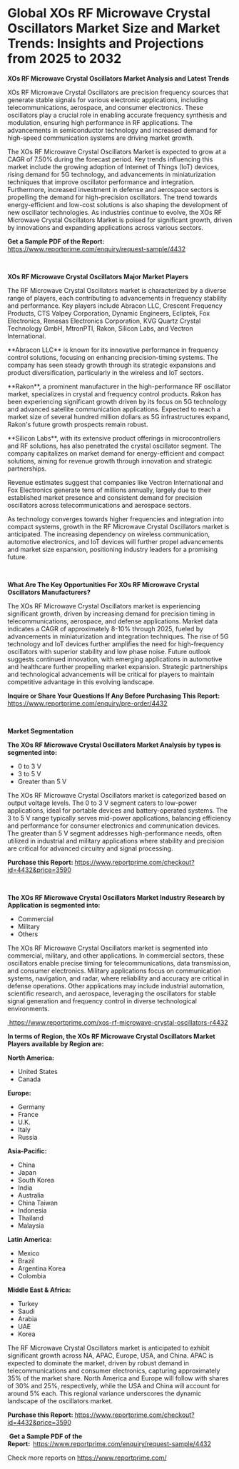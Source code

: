 <p><h1>Global XOs RF Microwave Crystal Oscillators Market Size and Market Trends: Insights and Projections from 2025 to 2032</h1></p><p><strong>XOs RF Microwave Crystal Oscillators Market Analysis and Latest Trends</strong></p>
<p><p>XOs RF Microwave Crystal Oscillators are precision frequency sources that generate stable signals for various electronic applications, including telecommunications, aerospace, and consumer electronics. These oscillators play a crucial role in enabling accurate frequency synthesis and modulation, ensuring high performance in RF applications. The advancements in semiconductor technology and increased demand for high-speed communication systems are driving market growth. </p><p>The XOs RF Microwave Crystal Oscillators Market is expected to grow at a CAGR of 7.50% during the forecast period. Key trends influencing this market include the growing adoption of Internet of Things (IoT) devices, rising demand for 5G technology, and advancements in miniaturization techniques that improve oscillator performance and integration. Furthermore, increased investment in defense and aerospace sectors is propelling the demand for high-precision oscillators. The trend towards energy-efficient and low-cost solutions is also shaping the development of new oscillator technologies. As industries continue to evolve, the XOs RF Microwave Crystal Oscillators Market is poised for significant growth, driven by innovations and expanding applications across various sectors.</p></p>
<p><strong>Get a Sample PDF of the Report:&nbsp;</strong> <a href="https://www.reportprime.com/enquiry/request-sample/4432?utm_campaign=3559&utm_medium=2&utm_source=Github&utm_content=ia&utm_term=19032025&utm_id=xos-rf-microwave-crystal-oscillators">https://www.reportprime.com/enquiry/request-sample/4432</a></p>
<p>&nbsp;</p>
<p><strong>XOs RF Microwave Crystal Oscillators Major Market Players</strong></p>
<p><p>The RF Microwave Crystal Oscillators market is characterized by a diverse range of players, each contributing to advancements in frequency stability and performance. Key players include Abracon LLC, Crescent Frequency Products, CTS Valpey Corporation, Dynamic Engineers, Ecliptek, Fox Electronics, Renesas Electronics Corporation, KVG Quartz Crystal Technology GmbH, MtronPTI, Rakon, Silicon Labs, and Vectron International.</p><p>**Abracon LLC** is known for its innovative performance in frequency control solutions, focusing on enhancing precision-timing systems. The company has seen steady growth through its strategic expansions and product diversification, particularly in the wireless and IoT sectors.</p><p>**Rakon**, a prominent manufacturer in the high-performance RF oscillator market, specializes in crystal and frequency control products. Rakon has been experiencing significant growth driven by its focus on 5G technology and advanced satellite communication applications. Expected to reach a market size of several hundred million dollars as 5G infrastructures expand, Rakon's future growth prospects remain robust.</p><p>**Silicon Labs**, with its extensive product offerings in microcontrollers and RF solutions, has also penetrated the crystal oscillator segment. The company capitalizes on market demand for energy-efficient and compact solutions, aiming for revenue growth through innovation and strategic partnerships.</p><p>Revenue estimates suggest that companies like Vectron International and Fox Electronics generate tens of millions annually, largely due to their established market presence and consistent demand for precision oscillators across telecommunications and aerospace sectors.</p><p>As technology converges towards higher frequencies and integration into compact systems, growth in the RF Microwave Crystal Oscillators market is anticipated. The increasing dependency on wireless communication, automotive electronics, and IoT devices will further propel advancements and market size expansion, positioning industry leaders for a promising future.</p></p>
<p>&nbsp;</p>
<p><strong>What Are The Key Opportunities For XOs RF Microwave Crystal Oscillators Manufacturers?</strong></p>
<p><p>The XOs RF Microwave Crystal Oscillators market is experiencing significant growth, driven by increasing demand for precision timing in telecommunications, aerospace, and defense applications. Market data indicates a CAGR of approximately 8-10% through 2025, fueled by advancements in miniaturization and integration techniques. The rise of 5G technology and IoT devices further amplifies the need for high-frequency oscillators with superior stability and low phase noise. Future outlook suggests continued innovation, with emerging applications in automotive and healthcare further propelling market expansion. Strategic partnerships and technological advancements will be critical for players to maintain competitive advantage in this evolving landscape.</p></p>
<p><strong>Inquire or Share Your Questions If Any Before Purchasing This Report:</strong> <a href="https://www.reportprime.com/enquiry/pre-order/4432?utm_campaign=3559&utm_medium=2&utm_source=Github&utm_content=ia&utm_term=19032025&utm_id=xos-rf-microwave-crystal-oscillators">https://www.reportprime.com/enquiry/pre-order/4432</a></p>
<p>&nbsp;</p>
<p><strong>Market Segmentation</strong></p>
<p><strong>The XOs RF Microwave Crystal Oscillators Market Analysis by types is segmented into:</strong></p>
<p><ul><li>0 to 3 V</li><li>3 to 5 V</li><li>Greater than 5 V</li></ul></p>
<p><p>The XOs RF Microwave Crystal Oscillators market is categorized based on output voltage levels. The 0 to 3 V segment caters to low-power applications, ideal for portable devices and battery-operated systems. The 3 to 5 V range typically serves mid-power applications, balancing efficiency and performance for consumer electronics and communication devices. The greater than 5 V segment addresses high-performance needs, often utilized in industrial and military applications where stability and precision are critical for advanced circuitry and signal processing.</p></p>
<p><strong>Purchase this Report:&nbsp;</strong><a href="https://www.reportprime.com/checkout?id=4432&price=3590&utm_campaign=3559&utm_medium=2&utm_source=Github&utm_content=ia&utm_term=19032025&utm_id=xos-rf-microwave-crystal-oscillators">https://www.reportprime.com/checkout?id=4432&price=3590</a></p>
<p>&nbsp;</p>
<p><strong>The XOs RF Microwave Crystal Oscillators Market Industry Research by Application is segmented into:</strong></p>
<p><ul><li>Commercial</li><li>Military</li><li>Others</li></ul></p>
<p><p>The XOs RF Microwave Crystal Oscillators market is segmented into commercial, military, and other applications. In commercial sectors, these oscillators enable precise timing for telecommunications, data transmission, and consumer electronics. Military applications focus on communication systems, navigation, and radar, where reliability and accuracy are critical in defense operations. Other applications may include industrial automation, scientific research, and aerospace, leveraging the oscillators for stable signal generation and frequency control in diverse technological environments.</p></p>
<p><a href="https://www.reportprime.com/xos-rf-microwave-crystal-oscillators-r4432?utm_campaign=3559&utm_medium=2&utm_source=Github&utm_content=ia&utm_term=19032025&utm_id=xos-rf-microwave-crystal-oscillators">&nbsp;https://www.reportprime.com/xos-rf-microwave-crystal-oscillators-r4432</a></p>
<p><strong>In terms of Region, the XOs RF Microwave Crystal Oscillators Market Players available by Region are:</strong></p>
<p>
    <p> <strong> North America: </strong>
        <ul>
            <li>United States</li>
            <li>Canada</li>
        </ul>
        </p> 
    <p> <strong> Europe: </strong>
        <ul>
            <li>Germany</li>
            <li>France</li>
            <li>U.K.</li>
            <li>Italy</li>
            <li>Russia</li>
        </ul>
        </p> 
    <p> <strong> Asia-Pacific: </strong>
        <ul>
            <li>China</li>
            <li>Japan</li>
            <li>South Korea</li>
            <li>India</li>
            <li>Australia</li>
            <li>China Taiwan</li>
            <li>Indonesia</li>
            <li>Thailand</li>
            <li>Malaysia</li>
        </ul>
        </p> 
    <p> <strong> Latin America: </strong>
        <ul>
            <li>Mexico</li>
            <li>Brazil</li>
            <li>Argentina Korea</li>
            <li>Colombia</li>
        </ul>
        </p> 
    <p> <strong> Middle East & Africa: </strong>
        <ul>
            <li>Turkey</li>
            <li>Saudi</li>
            <li>Arabia</li>
            <li>UAE</li>
            <li>Korea</li>
        </ul>
    </p>
    </p>
<p><p>The RF Microwave Crystal Oscillators market is anticipated to exhibit significant growth across NA, APAC, Europe, USA, and China. APAC is expected to dominate the market, driven by robust demand in telecommunications and consumer electronics, capturing approximately 35% of the market share. North America and Europe will follow with shares of 30% and 25%, respectively, while the USA and China will account for around 5% each. This regional variance underscores the dynamic landscape of the oscillators market.</p></p>
<p><strong>Purchase this Report: </strong><a href="https://www.reportprime.com/checkout?id=4432&price=3590&utm_campaign=3559&utm_medium=2&utm_source=Github&utm_content=ia&utm_term=19032025&utm_id=xos-rf-microwave-crystal-oscillators">https://www.reportprime.com/checkout?id=4432&price=3590</a></p>
<p>&nbsp;<strong>Get a Sample PDF of the Report:&nbsp;&nbsp;</strong><a href="https://www.reportprime.com/enquiry/request-sample/4432?utm_campaign=3559&utm_medium=2&utm_source=Github&utm_content=ia&utm_term=19032025&utm_id=xos-rf-microwave-crystal-oscillators">https://www.reportprime.com/enquiry/request-sample/4432</a></p>
<p><strong></strong></p>
<p>Check more reports on <a href="https://www.reportprime.com/?utm_campaign=3559&utm_medium=2&utm_source=Github&utm_content=ia&utm_term=19032025&utm_id=xos-rf-microwave-crystal-oscillators">https://www.reportprime.com/</a></p>